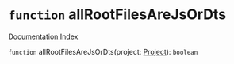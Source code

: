 # `function` allRootFilesAreJsOrDts

[Documentation Index](../README.md)

`function` allRootFilesAreJsOrDts(project: [Project](../class.Project/README.md)): `boolean`

